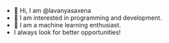 - 👋 Hi, I am @lavanyasaxena
- 👀 I am interested in programming and development.
- 🌱 I am a machine learning enthusiast.
- I always look for better opportunities!

<!---
lavanyasaxena/lavanyasaxena is a ✨ special ✨ repository because its `README.md` (this file) appears on your GitHub profile.
You can click the Preview link to take a look at your changes.
--->
